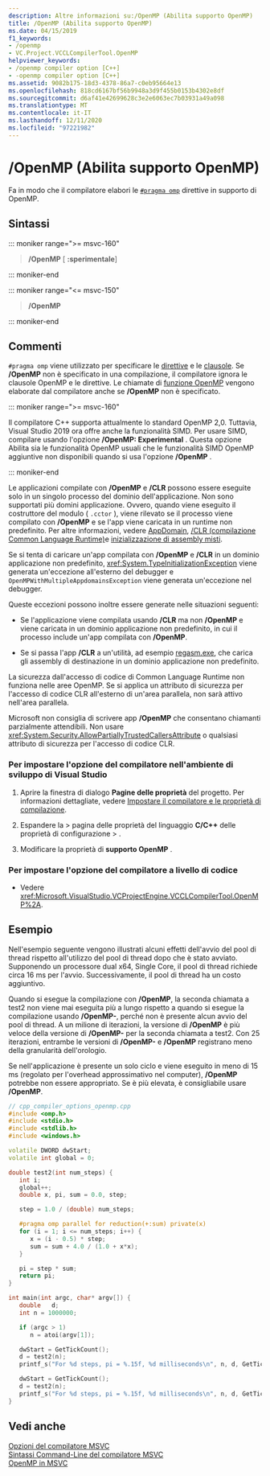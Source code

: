 ```yaml
---
description: Altre informazioni su:/OpenMP (Abilita supporto OpenMP)
title: /OpenMP (Abilita supporto OpenMP)
ms.date: 04/15/2019
f1_keywords:
- /openmp
- VC.Project.VCCLCompilerTool.OpenMP
helpviewer_keywords:
- /openmp compiler option [C++]
- -openmp compiler option [C++]
ms.assetid: 9082b175-18d3-4378-86a7-c0eb95664e13
ms.openlocfilehash: 818cd6167bf56b9948a3d9f455b0153b4302e8df
ms.sourcegitcommit: d6af41e42699628c3e2e6063ec7b03931a49a098
ms.translationtype: MT
ms.contentlocale: it-IT
ms.lasthandoff: 12/11/2020
ms.locfileid: "97221982"
---
```

# <a name="openmp-enable-openmp-support"></a>/OpenMP (Abilita supporto OpenMP)

Fa in modo che il compilatore elabori le [`#pragma omp`](../../preprocessor/omp.md) direttive in supporto di OpenMP.

## <a name="syntax"></a>Sintassi

::: moniker range=">= msvc-160"

> **/OpenMP** \[ **:**__sperimentale__]

::: moniker-end

::: moniker range="<= msvc-150"

> **/OpenMP**

::: moniker-end

## <a name="remarks"></a>Commenti

`#pragma omp` viene utilizzato per specificare le [direttive](../../parallel/openmp/reference/openmp-directives.md) e le [clausole](../../parallel/openmp/reference/openmp-clauses.md). Se **/OpenMP** non è specificato in una compilazione, il compilatore ignora le clausole OpenMP e le direttive. Le chiamate di [funzione OpenMP](../../parallel/openmp/reference/openmp-functions.md) vengono elaborate dal compilatore anche se **/OpenMP** non è specificato.

::: moniker range=">= msvc-160"

Il compilatore C++ supporta attualmente lo standard OpenMP 2,0. Tuttavia, Visual Studio 2019 ora offre anche la funzionalità SIMD. Per usare SIMD, compilare usando l'opzione **/OpenMP: Experimental** . Questa opzione Abilita sia le funzionalità OpenMP usuali che le funzionalità SIMD OpenMP aggiuntive non disponibili quando si usa l'opzione **/OpenMP** .

::: moniker-end

Le applicazioni compilate con **/OpenMP** e **/CLR** possono essere eseguite solo in un singolo processo del dominio dell'applicazione. Non sono supportati più domini applicazione. Ovvero, quando viene eseguito il costruttore del modulo ( `.cctor` ), viene rilevato se il processo viene compilato con **/OpenMP** e se l'app viene caricata in un runtime non predefinito. Per altre informazioni, vedere [AppDomain](../../cpp/appdomain.md), [/CLR (compilazione Common Language Runtime)](clr-common-language-runtime-compilation.md)e [inizializzazione di assembly misti](../../dotnet/initialization-of-mixed-assemblies.md).

Se si tenta di caricare un'app compilata con **/OpenMP** e **/CLR** in un dominio applicazione non predefinito, <xref:System.TypeInitializationException> viene generata un'eccezione all'esterno del debugger e `OpenMPWithMultipleAppdomainsException` viene generata un'eccezione nel debugger.

Queste eccezioni possono inoltre essere generate nelle situazioni seguenti:

- Se l'applicazione viene compilata usando **/CLR** ma non **/OpenMP** e viene caricata in un dominio applicazione non predefinito, in cui il processo include un'app compilata con **/OpenMP**.

- Se si passa l'app **/CLR** a un'utilità, ad esempio [regasm.exe](/dotnet/framework/tools/regasm-exe-assembly-registration-tool), che carica gli assembly di destinazione in un dominio applicazione non predefinito.

La sicurezza dall'accesso di codice di Common Language Runtime non funziona nelle aree OpenMP. Se si applica un attributo di sicurezza per l'accesso di codice CLR all'esterno di un'area parallela, non sarà attivo nell'area parallela.

Microsoft non consiglia di scrivere app **/OpenMP** che consentano chiamanti parzialmente attendibili. Non usare <xref:System.Security.AllowPartiallyTrustedCallersAttribute> o qualsiasi attributo di sicurezza per l'accesso di codice CLR.

### <a name="to-set-this-compiler-option-in-the-visual-studio-development-environment"></a>Per impostare l'opzione del compilatore nell'ambiente di sviluppo di Visual Studio

1. Aprire la finestra di dialogo **Pagine delle proprietà** del progetto. Per informazioni dettagliate, vedere [Impostare il compilatore e le proprietà di compilazione](../working-with-project-properties.md).

1. Espandere la   >  pagina delle proprietà del linguaggio **C/C++** delle proprietà di configurazione  >   .

1. Modificare la proprietà di **supporto OpenMP** .

### <a name="to-set-this-compiler-option-programmatically"></a>Per impostare l'opzione del compilatore a livello di codice

- Vedere <xref:Microsoft.VisualStudio.VCProjectEngine.VCCLCompilerTool.OpenMP%2A>.

## <a name="example"></a>Esempio

Nell'esempio seguente vengono illustrati alcuni effetti dell'avvio del pool di thread rispetto all'utilizzo del pool di thread dopo che è stato avviato. Supponendo un processore dual x64, Single Core, il pool di thread richiede circa 16 ms per l'avvio. Successivamente, il pool di thread ha un costo aggiuntivo.

Quando si esegue la compilazione con **/OpenMP**, la seconda chiamata a test2 non viene mai eseguita più a lungo rispetto a quando si esegue la compilazione usando **/OpenMP-**, perché non è presente alcun avvio del pool di thread. A un milione di iterazioni, la versione di **/OpenMP** è più veloce della versione di **/OpenMP-** per la seconda chiamata a test2. Con 25 iterazioni, entrambe le versioni di **/OpenMP-** e **/OpenMP** registrano meno della granularità dell'orologio.

Se nell'applicazione è presente un solo ciclo e viene eseguito in meno di 15 ms (regolato per l'overhead approssimativo nel computer), **/OpenMP** potrebbe non essere appropriato. Se è più elevata, è consigliabile usare **/OpenMP**.

```cpp
// cpp_compiler_options_openmp.cpp
#include <omp.h>
#include <stdio.h>
#include <stdlib.h>
#include <windows.h>

volatile DWORD dwStart;
volatile int global = 0;

double test2(int num_steps) {
   int i;
   global++;
   double x, pi, sum = 0.0, step;

   step = 1.0 / (double) num_steps;

   #pragma omp parallel for reduction(+:sum) private(x)
   for (i = 1; i <= num_steps; i++) {
      x = (i - 0.5) * step;
      sum = sum + 4.0 / (1.0 + x*x);
   }

   pi = step * sum;
   return pi;
}

int main(int argc, char* argv[]) {
   double   d;
   int n = 1000000;

   if (argc > 1)
      n = atoi(argv[1]);

   dwStart = GetTickCount();
   d = test2(n);
   printf_s("For %d steps, pi = %.15f, %d milliseconds\n", n, d, GetTickCount() - dwStart);

   dwStart = GetTickCount();
   d = test2(n);
   printf_s("For %d steps, pi = %.15f, %d milliseconds\n", n, d, GetTickCount() - dwStart);
}
```

## <a name="see-also"></a>Vedi anche

[Opzioni del compilatore MSVC](compiler-options.md) \
[Sintassi Command-Line del compilatore MSVC](compiler-command-line-syntax.md) \
[OpenMP in MSVC](../../parallel/openmp/openmp-in-visual-cpp.md)
